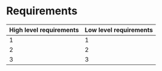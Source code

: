 # Requirements

| High level requirements | Low level requirements |
| ------------------------|------------------------|
| 1                       | 1                      |
| 2                       | 2                      |
| 3                       | 3                      |

